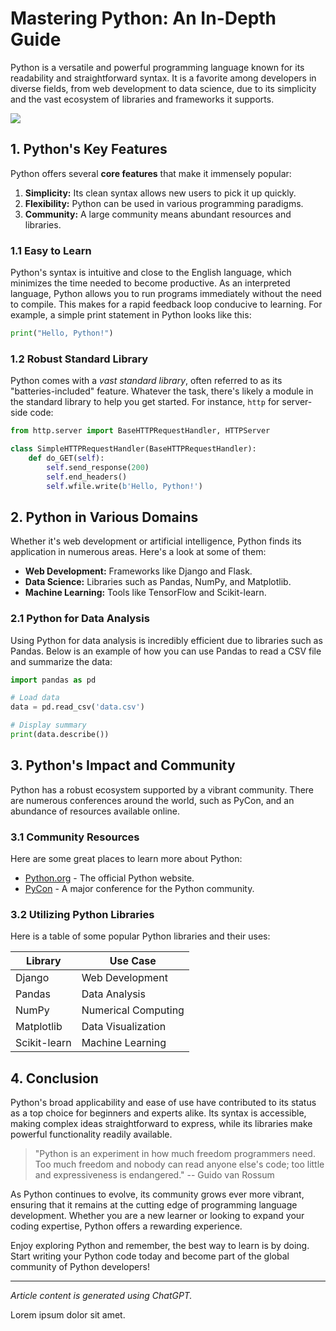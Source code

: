 # Mastering Python: An In-Depth Guide

Python is a versatile and powerful programming language known for its readability and straightforward syntax. It is a favorite among developers in diverse fields, from web development to data science, due to its simplicity and the vast ecosystem of libraries and frameworks it supports.

![](https://www.python.org/static/img/python-logo@2x.png)

## 1. Python's Key Features

Python offers several **core features** that make it immensely popular:

1. **Simplicity:** Its clean syntax allows new users to pick it up quickly.
2. **Flexibility:** Python can be used in various programming paradigms.
3. **Community:** A large community means abundant resources and libraries.

###  1.1 Easy to Learn

Python's syntax is intuitive and close to the English language, which minimizes the time needed to become productive. As an interpreted language, Python allows you to run programs immediately without the need to compile. This makes for a rapid feedback loop conducive to learning. For example, a simple print statement in Python looks like this:

``` python
print("Hello, Python!")
```

### 1.2 Robust Standard Library

Python comes with a *vast standard library*, often referred to as its "batteries-included" feature. Whatever the task, there's likely a module in the standard library to help you get started. For instance, `http` for server-side code:

``` python
from http.server import BaseHTTPRequestHandler, HTTPServer

class SimpleHTTPRequestHandler(BaseHTTPRequestHandler):
    def do_GET(self):
        self.send_response(200)
        self.end_headers()
        self.wfile.write(b'Hello, Python!')
```

## 2. Python in Various Domains

Whether it's web development or artificial intelligence, Python finds its application in numerous areas. Here's a look at some of them:

* **Web Development:** Frameworks like Django and Flask.
* **Data Science:** Libraries such as Pandas, NumPy, and Matplotlib.
* **Machine Learning:** Tools like TensorFlow and Scikit-learn.

### 2.1 Python for Data Analysis

Using Python for data analysis is incredibly efficient due to libraries such as Pandas. Below is an example of how you can use Pandas to read a CSV file and summarize the data:

``` python
import pandas as pd

# Load data
data = pd.read_csv('data.csv')

# Display summary
print(data.describe())
```

## 3. Python's Impact and Community

Python has a robust ecosystem supported by a vibrant community. There are numerous conferences around the world, such as PyCon, and an abundance of resources available online.

### 3.1 Community Resources

Here are some great places to learn more about Python:

* [Python.org](https://www.python.org) - The official Python website.
* [PyCon](https://pycon.org) - A major conference for the Python community.

### 3.2 Utilizing Python Libraries

Here is a table of some popular Python libraries and their uses:

| **Library**  | **Use Case**        |
| ------------ | ------------------- |
| Django       | Web Development     |
| Pandas       | Data Analysis       |
| NumPy        | Numerical Computing |
| Matplotlib   | Data Visualization  |
| Scikit-learn | Machine Learning    |

## 4. Conclusion

Python's broad applicability and ease of use have contributed to its status as a top choice for beginners and experts alike. Its syntax is accessible, making complex ideas straightforward to express, while its libraries make powerful functionality readily available.

>"Python is an experiment in how much freedom programmers need. Too much freedom and nobody can read anyone else's code; too little and expressiveness is endangered." -- Guido van Rossum

As Python continues to evolve, its community grows ever more vibrant, ensuring that it remains at the cutting edge of programming language development. Whether you are a new learner or looking to expand your coding expertise, Python offers a rewarding experience.

Enjoy exploring Python and remember, the best way to learn is by doing. Start writing your Python code today and become part of the global community of Python developers!

---

*Article content is generated using ChatGPT.*

Lorem ipsum dolor sit amet.
